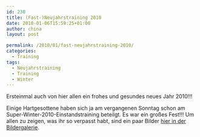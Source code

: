 ```yaml
---
id: 230
title: (Fast-)Neujahrstraining 2010
date: 2010-01-06T15:59:25+01:00
author: china
layout: post

permalink: /2010/01/fast-neujahrstraining-2010/
categories:
  - Training
tags:
  - Neujahrstraining
  - Training
  - Winter
---
```

Ersteinmal auch von hier allen ein frohes und gesundes neues Jahr 2010!!!

Einige Hartgesottene haben sich ja am vergangenen Sonntag schon am Super-Winter-2010-Einstandstraining beteilgt. Es war ein großes Fest!!! Um allen zu zeigen, was ihr so verpasst habt, sind ein paar Bilder [hier in der Bildergalerie](/?page_id=6&gallery=25).
